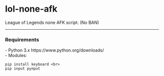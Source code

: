 # lol-none-afk
League of Legends none AFK script. (No BAN)
<hr>
<h3>Requirements</h3>
- Python 3.x https://www.python.org/downloads/ <br>
- Modules:<br>


```
pip install keyboard <br>
pip input pynput
```
